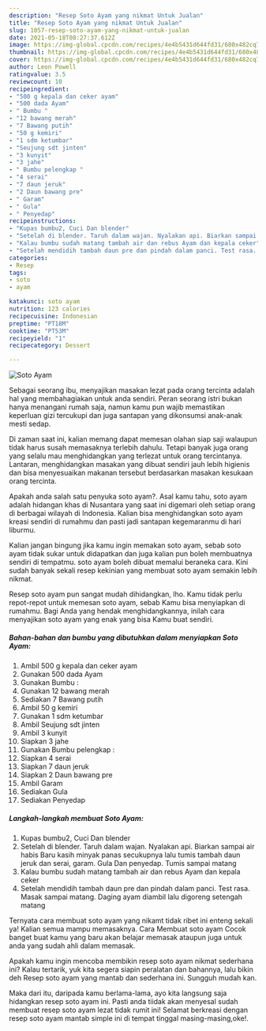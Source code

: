 ```yaml
---
description: "Resep Soto Ayam yang nikmat Untuk Jualan"
title: "Resep Soto Ayam yang nikmat Untuk Jualan"
slug: 1057-resep-soto-ayam-yang-nikmat-untuk-jualan
date: 2021-05-18T08:27:37.612Z
image: https://img-global.cpcdn.com/recipes/4e4b5431d644fd31/680x482cq70/soto-ayam-foto-resep-utama.jpg
thumbnail: https://img-global.cpcdn.com/recipes/4e4b5431d644fd31/680x482cq70/soto-ayam-foto-resep-utama.jpg
cover: https://img-global.cpcdn.com/recipes/4e4b5431d644fd31/680x482cq70/soto-ayam-foto-resep-utama.jpg
author: Leon Powell
ratingvalue: 3.5
reviewcount: 10
recipeingredient:
- "500 g kepala dan ceker ayam"
- "500 dada Ayam"
- " Bumbu "
- "12 bawang merah"
- "7 Bawang putih"
- "50 g kemiri"
- "1 sdm ketumbar"
- "Seujung sdt jinten"
- "3 kunyit"
- "3 jahe"
- " Bumbu pelengkap "
- "4 serai"
- "7 daun jeruk"
- "2 Daun bawang pre"
- " Garam"
- " Gula"
- " Penyedap"
recipeinstructions:
- "Kupas bumbu2, Cuci Dan blender"
- "Setelah di blender. Taruh dalam wajan. Nyalakan api. Biarkan sampai air habis Baru kasih minyak panas secukupnya lalu tumis tambah daun jeruk dan serai, garam. Gula Dan penyedap. Tumis sampai matang"
- "Kalau bumbu sudah matang tambah air dan rebus Ayam dan kepala ceker"
- "Setelah mendidih tambah daun pre dan pindah dalam panci. Test rasa. Masak sampai matang. Daging ayam diambil lalu digoreng setengah matang"
categories:
- Resep
tags:
- soto
- ayam

katakunci: soto ayam 
nutrition: 123 calories
recipecuisine: Indonesian
preptime: "PT18M"
cooktime: "PT53M"
recipeyield: "1"
recipecategory: Dessert

---
```



![Soto Ayam](https://img-global.cpcdn.com/recipes/4e4b5431d644fd31/680x482cq70/soto-ayam-foto-resep-utama.jpg)

Sebagai seorang ibu, menyajikan masakan lezat pada orang tercinta adalah hal yang membahagiakan untuk anda sendiri. Peran seorang istri bukan hanya menangani rumah saja, namun kamu pun wajib memastikan keperluan gizi tercukupi dan juga santapan yang dikonsumsi anak-anak mesti sedap.

Di zaman  saat ini, kalian memang dapat memesan olahan siap saji walaupun tidak harus susah memasaknya terlebih dahulu. Tetapi banyak juga orang yang selalu mau menghidangkan yang terlezat untuk orang tercintanya. Lantaran, menghidangkan masakan yang dibuat sendiri jauh lebih higienis dan bisa menyesuaikan makanan tersebut berdasarkan masakan kesukaan orang tercinta. 



Apakah anda salah satu penyuka soto ayam?. Asal kamu tahu, soto ayam adalah hidangan khas di Nusantara yang saat ini digemari oleh setiap orang di berbagai wilayah di Indonesia. Kalian bisa menghidangkan soto ayam kreasi sendiri di rumahmu dan pasti jadi santapan kegemaranmu di hari liburmu.

Kalian jangan bingung jika kamu ingin memakan soto ayam, sebab soto ayam tidak sukar untuk didapatkan dan juga kalian pun boleh membuatnya sendiri di tempatmu. soto ayam boleh dibuat memalui beraneka cara. Kini sudah banyak sekali resep kekinian yang membuat soto ayam semakin lebih nikmat.

Resep soto ayam pun sangat mudah dihidangkan, lho. Kamu tidak perlu repot-repot untuk memesan soto ayam, sebab Kamu bisa menyiapkan di rumahmu. Bagi Anda yang hendak menghidangkannya, inilah cara menyajikan soto ayam yang enak yang bisa Kamu buat sendiri.

<!--inarticleads1-->

##### Bahan-bahan dan bumbu yang dibutuhkan dalam menyiapkan Soto Ayam:

1. Ambil 500 g kepala dan ceker ayam
1. Gunakan 500 dada Ayam
1. Gunakan  Bumbu :
1. Gunakan 12 bawang merah
1. Sediakan 7 Bawang putih
1. Ambil 50 g kemiri
1. Gunakan 1 sdm ketumbar
1. Ambil Seujung sdt jinten
1. Ambil 3 kunyit
1. Siapkan 3 jahe
1. Gunakan  Bumbu pelengkap :
1. Siapkan 4 serai
1. Siapkan 7 daun jeruk
1. Siapkan 2 Daun bawang pre
1. Ambil  Garam
1. Sediakan  Gula
1. Sediakan  Penyedap




<!--inarticleads2-->

##### Langkah-langkah membuat Soto Ayam:

1. Kupas bumbu2, Cuci Dan blender
1. Setelah di blender. Taruh dalam wajan. Nyalakan api. Biarkan sampai air habis Baru kasih minyak panas secukupnya lalu tumis tambah daun jeruk dan serai, garam. Gula Dan penyedap. Tumis sampai matang
1. Kalau bumbu sudah matang tambah air dan rebus Ayam dan kepala ceker
1. Setelah mendidih tambah daun pre dan pindah dalam panci. Test rasa. Masak sampai matang. Daging ayam diambil lalu digoreng setengah matang




Ternyata cara membuat soto ayam yang nikamt tidak ribet ini enteng sekali ya! Kalian semua mampu memasaknya. Cara Membuat soto ayam Cocok banget buat kamu yang baru akan belajar memasak ataupun juga untuk anda yang sudah ahli dalam memasak.

Apakah kamu ingin mencoba membikin resep soto ayam nikmat sederhana ini? Kalau tertarik, yuk kita segera siapin peralatan dan bahannya, lalu bikin deh Resep soto ayam yang mantab dan sederhana ini. Sungguh mudah kan. 

Maka dari itu, daripada kamu berlama-lama, ayo kita langsung saja hidangkan resep soto ayam ini. Pasti anda tiidak akan menyesal sudah membuat resep soto ayam lezat tidak rumit ini! Selamat berkreasi dengan resep soto ayam mantab simple ini di tempat tinggal masing-masing,oke!.


